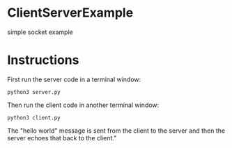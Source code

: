 # ClientServerExample
simple socket example

# Instructions
First run the server code in a terminal window:

`python3 server.py`

Then run the client code in another terminal window:

`python3 client.py`

The "hello world" message is sent from the client to the server and then the server echoes that back to the client."


